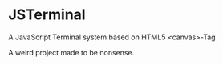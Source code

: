 # JSTerminal
A JavaScript Terminal system based on HTML5 &lt;canvas>-Tag

A weird project made to be nonsense.
